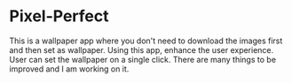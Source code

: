 # Pixel-Perfect
This is a wallpaper app where you don't need to download the images first and then set as wallpaper. Using this app, enhance the user experience. User can set the wallpaper on a single click. There are many things to be improved and I am working on it. 
